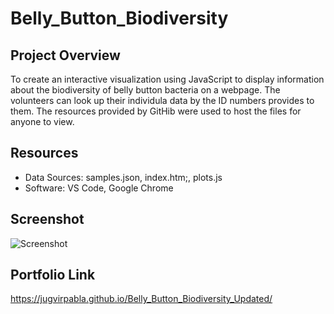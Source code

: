 # Belly_Button_Biodiversity

## Project Overview
To create an interactive visualization using JavaScript to display information about the biodiversity of belly button bacteria on a webpage. The volunteers can look up their individula data by the ID numbers provides to them. 
The resources provided by GitHib were used to host the files for anyone to view.

## Resources
 - Data Sources: samples.json, index.htm;, plots.js
 - Software: VS Code, Google Chrome
 
## Screenshot
![Screenshot](https://github.com/jugvirpabla/Belly_Button_Biodiversity/blob/master/screenshot.png)

## Portfolio Link
https://jugvirpabla.github.io/Belly_Button_Biodiversity_Updated/
